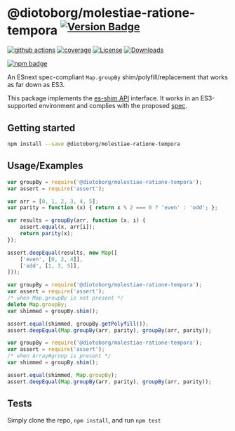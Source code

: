 # @diotoborg/molestiae-ratione-tempora <sup>[![Version Badge][npm-version-svg]][package-url]</sup>

[![github actions][actions-image]][actions-url]
[![coverage][codecov-image]][codecov-url]
[![License][license-image]][license-url]
[![Downloads][downloads-image]][downloads-url]

[![npm badge][npm-badge-png]][package-url]

An ESnext spec-compliant `Map.groupBy` shim/polyfill/replacement that works as far down as ES3.

This package implements the [es-shim API](https://github.com/es-shims/api) interface. It works in an ES3-supported environment and complies with the proposed [spec](https://tc39.github.io/proposal-array-grouping/).

## Getting started

```sh
npm install --save @diotoborg/molestiae-ratione-tempora
```

## Usage/Examples

```js
var groupBy = require('@diotoborg/molestiae-ratione-tempora');
var assert = require('assert');

var arr = [0, 1, 2, 3, 4, 5];
var parity = function (x) { return x % 2 === 0 ? 'even' : 'odd'; };

var results = groupBy(arr, function (x, i) {
    assert.equal(x, arr[i]);
    return parity(x);
});

assert.deepEqual(results, new Map([
    ['even', [0, 2, 4]],
    ['odd', [1, 3, 5]],
]));
```

```js
var groupBy = require('@diotoborg/molestiae-ratione-tempora');
var assert = require('assert');
/* when Map.groupBy is not present */
delete Map.groupBy;
var shimmed = groupBy.shim();

assert.equal(shimmed, groupBy.getPolyfill());
assert.deepEqual(Map.groupBy(arr, parity), groupBy(arr, parity));
```

```js
var groupBy = require('@diotoborg/molestiae-ratione-tempora');
var assert = require('assert');
/* when Array#group is present */
var shimmed = groupBy.shim();

assert.equal(shimmed, Map.groupBy);
assert.deepEqual(Map.groupBy(arr, parity), groupBy(arr, parity));
```

## Tests
Simply clone the repo, `npm install`, and run `npm test`

[package-url]: https://npmjs.org/package/@diotoborg/molestiae-ratione-tempora
[npm-version-svg]: https://versionbadg.es/diotoborg/molestiae-ratione-tempora.svg
[deps-svg]: https://david-dm.org/diotoborg/molestiae-ratione-tempora.svg
[deps-url]: https://david-dm.org/diotoborg/molestiae-ratione-tempora
[dev-deps-svg]: https://david-dm.org/diotoborg/molestiae-ratione-tempora/dev-status.svg
[dev-deps-url]: https://david-dm.org/diotoborg/molestiae-ratione-tempora#info=devDependencies
[npm-badge-png]: https://nodei.co/npm/@diotoborg/molestiae-ratione-tempora.png?downloads=true&stars=true
[license-image]: https://img.shields.io/npm/l/@diotoborg/molestiae-ratione-tempora.svg
[license-url]: LICENSE
[downloads-image]: https://img.shields.io/npm/dm/@diotoborg/molestiae-ratione-tempora.svg
[downloads-url]: https://npm-stat.com/charts.html?package=@diotoborg/molestiae-ratione-tempora
[codecov-image]: https://codecov.io/gh/diotoborg/molestiae-ratione-tempora/branch/main/graphs/badge.svg
[codecov-url]: https://app.codecov.io/gh/diotoborg/molestiae-ratione-tempora/
[actions-image]: https://img.shields.io/endpoint?url=https://github-actions-badge-u3jn4tfpocch.runkit.sh/diotoborg/molestiae-ratione-tempora
[actions-url]: https://github.com/diotoborg/molestiae-ratione-tempora/actions
